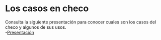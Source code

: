 # Los casos en checo
Consulta la siguiente presentación para conocer cuales son los casos del checo y algunos de sus usos.  
-[Presentación](index.html)
